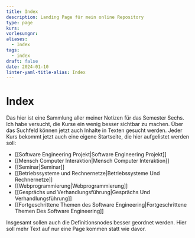 ```yaml
---
title: Index
description: Landing Page für mein online Repository
type: page
kurs: 
vorlesungnr: 
aliases:
  - Index
tags:
  - index
draft: false
date: 2024-01-10
linter-yaml-title-alias: Index
---
```


# Index

Das hier ist eine Sammlung aller meiner Notizen für das Semester Sechs. Ich habe versucht, die Kurse ein wenig besser sichtbar zu machen. Über das Suchfeld können jetzt auch Inhalte in Texten gesucht werden. Jeder Kurs bekommt jetzt auch eine eigene Startseite, die hier aufgelistet werden soll:

- [[Software Engineering Projekt|Software Engineering Projekt]]
- [[Mensch Computer Interaktion|Mensch Computer Interaktion]]
- [[Seminar|Seminar]]
- [[Betriebssysteme und Rechnernetze|Betriebssysteme Und Rechnernetze]]
- [[Webprogrammierung|Webprogrammierung]]
- [[Gesprächs und Verhandlungsführung|Gesprächs Und Verhandlungsführung]]
- [[Fortgeschrittene Themen des Software Engineering|Fortgeschrittene Themen Des Software Engineering]]

Insgesamt sollen auch die Definitionsnodes besser geordnet werden. Hier soll mehr Text auf nur eine Page kommen statt wie davor. 